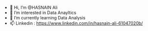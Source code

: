 - 👋 Hi, I’m @HASNAIN Ali
- 👀 I’m interested in Data Anayltics
- 🌱 I’m currently learning Data Analysis
- 📫 Linkedin : https://www.linkedin.com/in/hasnain-ali-61047020b/
